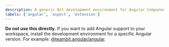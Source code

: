 ```yaml
---
description: A generic Bit development environment for Angular Components
labels: ['angular', 'aspect', 'extension']
---
```


**Do not use this directly.** If you want to add Angular support to your workspace, install the development environment for a specific Angular version.
For example: [@teambit.angular/angular](https://bit.cloud/teambit/angular/angular).

